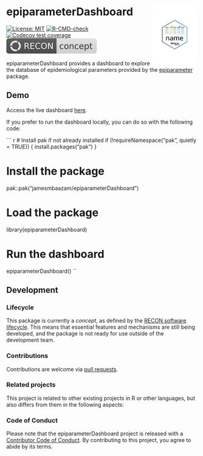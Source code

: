 
<!-- README.md is generated from README.Rmd. Please edit that file. -->
<!-- The code to render this README is stored in .github/workflows/render-readme.yaml -->
<!-- Variables marked with double curly braces will be transformed beforehand: -->
<!-- `packagename` is extracted from the DESCRIPTION file -->
<!-- `gh_repo` is extracted via a special environment variable in GitHub Actions -->

# epiparameterDashboard <img src="man/figures/logo.svg" align="right" width="120" alt="" />

<!-- badges: start -->

[![License:
MIT](https://img.shields.io/badge/License-MIT-yellow.svg)](https://opensource.org/license/mit/)
[![R-CMD-check](https://github.com/jamesmbaazam/epiparameterDashboard/actions/workflows/R-CMD-check.yaml/badge.svg)](https://github.com/jamesmbaazam/epiparameterDashboard/actions/workflows/R-CMD-check.yaml)
[![Codecov test
coverage](https://codecov.io/gh/jamesmbaazam/epiparameterDashboard/branch/main/graph/badge.svg)](https://app.codecov.io/gh/jamesmbaazam/epiparameterDashboard?branch=main)
[![lifecycle-concept](https://raw.githubusercontent.com/reconverse/reconverse.github.io/master/images/badge-concept.svg)](https://www.reconverse.org/lifecycle.html#concept)
<!-- badges: end -->

epiparameterDashboard provides a dashboard to explore the database of
epidemiological parameters provided by the
[epiparameter](epiverse-trace/epiparameter) package.

## Demo

Access the live dashboard
[here](https://james-mba-azam.shinyapps.io/epiparameterdashboard/).

If you prefer to run the dashboard locally, you can do so with the
following code:

\`\`\` r \# Install pak if not already installed if
(!requireNamespace(“pak”, quietly = TRUE)) { install.packages(“pak”) }

# Install the package

pak::pak(“jamesmbaazam/epiparameterDashboard”)

# Load the package

library(epiparameterDashboard)

# Run the dashboard

epiparameterDashboard() \`\`

## Development

### Lifecycle

This package is currently a *concept*, as defined by the [RECON software
lifecycle](https://www.reconverse.org/lifecycle.html). This means that
essential features and mechanisms are still being developed, and the
package is not ready for use outside of the development team.

### Contributions

Contributions are welcome via [pull
requests](https://github.com/jamesmbaazam/epiparameterDashboard/pulls).

### Related projects

This project is related to other existing projects in R or other
languages, but also differs from them in the following aspects:

### Code of Conduct

Please note that the epiparameterDashboard project is released with a
[Contributor Code of
Conduct](https://github.com/epiverse-trace/.github/blob/main/CODE_OF_CONDUCT.md).
By contributing to this project, you agree to abide by its terms.
